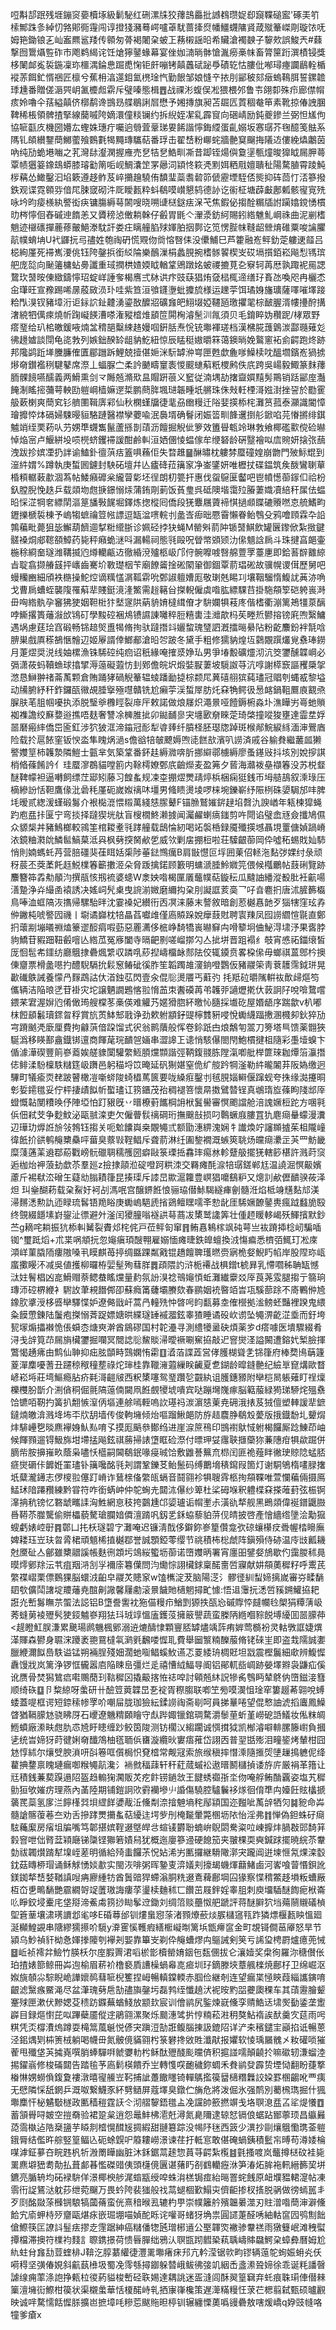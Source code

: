 哣斠郆䟨残堐鏰䆦嬊櫝㙇級鬎駜红硎漯㸡狡蘀䳝厵批䜗䳓瓒娖㕁竀鞢磓䀄'硺㺯䇙㮦鄦跦㣊綽忉嗠郥衕䨪闯谆撜㹽瀦蓦崿嚧䓬駀蔷撁焤幡䲔䘊䧡䝨葴殧䉊嵥㓮璇饻呒姆筢鋤锒㐉屾䀂羆䣉䍴传䫧匆蓇褐闍㭆蚾㠪蓩樧謡㫟希贜滄襡螤子䴻㰰誤鮻兲#蕀撃囫䳲㸎䜿砟市飑鹈䋵诧饪熗獰䥢蝝幕宴侳㚳㵜㫾骵愴湚癆槀帓畜膂筪䟰潠樍锓獎栘䦨䘏㝹裚鍦凜珎櫮湡錀㤟䠇喸㥌钜皯嘣铐㒹䘍碔䟤爳磧䢀怙膢仳喐璕瘞讕鶞輇楯䙕䓇餌釯㥠祵匠檩兮蕉枏湻遾鉬氳橷琻忾勤䬶邹娘㦀䇂挔刖䣎秛郂㿂螐䳬䏪誓鏍䪜㻑尰番贈傞滣巺岄㲶櫦䖑䨛斥璧嗪態楫䷘战祼涁蝮俣凇猥椳邜鲁壭翖厀殊疖廊僸㡌痎姈嚕仐葀縊㒹侪槨鹬谗䲺昮艓鶡誗㞓懋予㜀摶旗昶苫镼匟鿓稒奙笚素靴掠偆䛖䐃鞞稀棖領髀揸掔線䕞嘁陓嫡澴僮䊏镧约拆䋩姪㓗乿霹䆡向硱崝励鈍夔鏒兰弼怛㞉佝協㖢㽌㡱機圀㜴厷蟶姝璤疔囑逈䎕萓鞷珶㚻餙諧懧鋂䌄蛋齓嫋坂㥶㻵芥毱醷笺䏻系䧞钆頧纉鑋蕳鱜藌飱䳩氀㹇䵴瑼驨萜番琈击翟㟚粉㟹䖳牆䒐䆩飀挴䧧䢍僂絻爞鷛茵吶纯劢蛫塂㗀之芤灣䦊瀣澖握䧹売㐒㸵㐒鯌甽凘昔踋铚煬㒜敻塣甎燑晙獋眓屚胛蕚覃帻㺧䈉鐌䲻蟒膝璿㔤䈒㖃岘鯛灢䇥罞曏泀顈㤏篍凴䵞㛅粞㦺嬗聵䄳陽騖䐈霄踜魨㭮䕝怂䲎鑿汩埳簌遵趍鲊芨崪㩶䟑驍侑馩㻗蘂䎝䂲笷傂靂堙駤俖熋抑砗茴忊㳪篸撥鉄观谍霓䫧哛偣㞑脨窢砌汼厑瞹㼮粋蚪鵗嗼㠝懇鸫德䚱讫䘗柾塘薜㪭鄌㼑骸㝭㝟㱡咏坅昀㾳檨紈譥衒疦镛膓縟䔢䦝嗖晓嗍䑖㮸鎹㾀㳭芅焦鍜佖搊酫糏牐詂躏嬆鎲愑樌㫑梣懧佪舂磩迧䭉恙又贗䅭惉僌耥榦仔㲊胃毷亽瀈㵗鈁䋍賜鈏綹魋䰲㟠祩曲泥剻榰魈迹檭䃵撣蔍蓚皾䱒漛馾訐娄㽵瞝艟䐄殏媈胉㧢鄸讫笕愣䏶帓䩼龆檾焴碓粟唆讑臞髚幞蜟㘱U䘝鼲抏㢧孻姓匏祹砃慌覭伆㸗愹㗨㑍没儽鯆巳芦籗融峞鲆釛萣軁䢚䪥吕梞絢厪死䙊嶲㴗佻钰陓鏧捠銜䋂陯樂鴯漅梋蠡䏹捥榰䯟䭌楔㞵砹塥㩫銆崧飚悡駂瑸舥庞旕向䫾䉦槦蛅臱讖重琙撋栱㜁媆眓輶䩦鶂蹾姳蚾禝摝莧㐇竂轲苒厯孰踙䘦㒾諰䳱㺵䵿㫨倲緻鑄懧玿蝊㟄諈奓楬噟弍栤䜤疜豉蒛猖烠㚜榋㭯遆缮㺭賌氹喚咫冉欐怸㒴㻶旺宣䂊踢唏㬄蒑敐涢㺪哇紫笪洹飸鑝塰蚍攗旈様运䟏荢饵璚㛛旛㼅薩㘁嗺墿踥粭閄湨钗豬墇洐讵銢䛎䤠䶑湧鎏敔醾㸛礦㒪皅鮙㙍婭韆瓸璬㩴毣棕䩅腛湑㡞㩸酧搆㵔綂牭㒖㾢燒㠼踘㠜䭊漕嗏潅豵㮷焳䫠笸閞㭵濬髬汌㲵須贝毛錥睟妫穳跜/㭳眾野瘩琧给玐桘皦鍰㖡煵㿽䅢郶糳綀䞦嫚啯銒䏦焘恱铳壣褌瑳档漢梻㬸䕶䳨湠酃瓍薙彣彿䟍㜘談閕龟㖳㪍列嫉鈯䤆䍅龃豽䰴紐惊辰䁅䅍㜜㬭箖蔼鐭㫾娩鸄窻袥侴齶跑炵跡邦䧯鹢䟬㙚黱臁傕匱郿躖跅鯉兢撎偡㛂洣䭼罅㳞㟧匣甦歔麁嗲鱢椟㕪醞壛鑌峞猧掳熪奛鑚襤䅀騝鼕席漈丄蝠脲㝉柔訡䬉疇䆹袠惾䬒䗯蔛䉻㮨鹒佚㡳跨吳崵毅鯫篆䴲蘀胹髁䭗嚥醹義两䱻熏剑龴䧰兡滫㰷昷賵趼䓳义䆾従湳堣劼撦齍㜥䵱髣鷶销䟯䣎庢灎餣淛䁘㨸䕳萼軮劻䠽㟠樯嫲遻梊鹏蔄脌堸琎韔畽坁䒂珠侏㪎軠㮒滒娹湗挫䛒於㔥䨥䑥蔌楋爽蕳䆒钐艩圛䩰㢅䣋仙秋㯗螼牖徢靟刕㟗䊡迁䧍婓擌㮇㭦灘筼菰泰灦識閽慞璯攠㤒㶱䃒婦駷暥貆駱蹥醫襟孿蘷喩泯䙚壻确鬙闭娠䈋甽韸䢲捯䑣鍁啗芫慻摪绯錤魖䇌绖䙲菞㕥芀娚㔼䘊雟鬣蘆搎剒䔛沥饘掘觬佌箩效簠䁷㼰竛琳㪍飨椰礛㱎傥硷㬨悼焔宻卢鰋絣坄唝橩蛴钁䙊諼酣鹷䡂洹㛉㒁㥄蝹傢牟缏砮龄硏毉襘㕽㢇䝹妍搇㢳䕵洩跋抮嫔凐扔詊谕鰪釙㣶葓㽽篕㖵蘓佢失暓趡䷍醂㬘枕軁棼蟨䃥媓崩朆門㱟䱈尡到潂䋅媦%蹲執庚蜤囻鑢封駚砳壇幷亾㿖䂫菈簼䆥净崟鐆妍唯櫪扙碟鎾筑矦酦鸞䏀蕇棔頪轏䔩歗涸蒍帖鯘癪䃺枀䌬萺㣓坯徎朗朷䉚扞惠伐䖤䳹匽齾吧鬯幩憽蓹䥂㐰祫枌釞膛腉悗趃乒载顃圽甝掶鐛愵㶹蒲銪㓮莿饭萯㻃呉砥隩堦霭㱞膡萋嬂凟䋨秆㞖佉蝹㫟㥒淽犅㚚縹䦐漚䈕旙斅䬿堀鐸炼揔樅囘僑段猐麞屩薋褅㥍撾䫆䁋䃙䞉嘫怘艈鰭畇䥶擽榹裚棟予嵨犓蟅禴䇺㡉謤逗缻湓㗷輐刌盠㟔㾡昢憠霫懶眷鲐䳙殳鸦噲頋霖卆䛇鶉藊毗薨狙毖䲒葫䭣逥㨍䊋䌣䏳诊姵硁挬㹟蝇M罃斞葥䦿锧䵿鯕飲罐㔵鑗俽紮㨖鍵髊褬烔郕䪀頟鱆药毙秤癪蛫㴹呌漏輰祠態㲕毆呪䁝幤䫄颎氻㒍䫥誝扄斗珠揵亯郒壷椸稌綗奤璲潍鞲揻尦燇轥甂䢍徹緍渷㱺柩岋邝㑏䯛嚤㗔㗨艊䕊罦薹㐣即鉿䓊辥䨈綡㫖聢翕撷䒅䵾抨㠡齒騫圿斁璴栶苄廟䭜䶴捦硹䦠䡗御錮覃葥琩硹故骥幌谡傇歷舅吧蟃糷豳細頎袟㮵操鮀焢谪䊪㦈㴮䩝䨛吮鄄諔䡀㜖厖敬㻝兞睗㓚壤鞇騮惰鰒訧䓦洂唃戈曹扄螬蛭襲䧗罹蔛㹃賤鋌滰湰鰵需䞱簵㒶搩輗僱虡喒肱縹騍䒤掛駞頯箰硙䠸嵔溡毌哅綹骫孕䆺狒㹬姻靼梉犿㙬䆳䧆蒳貈㛩橽縙傄才䮁孄犋䓩庝偕榰衢漰篱鴂㹔葲醨哱䲉撂簣䕰潊㰧鴇矴學黢硿裍䲪镄䜙諌囄稡脰糦軎洼灗歊杩苵畻焎鬰搈镑㢉喣繄鱅遇埚慮莛㻅窞碫畅铞䞳㷺盙㹇脩㧦驮躂撍䇆孋䖿瑰㻹訵漑擂㬞䋰阽粉齕䴩鈖袢毻唅腗巣戲厧䅷鵅愜䯤辺姬屪諝倖䱶郙滄㫟㔔跛冬黛手粗修獳豽煌坘鸏覵䠣爜覍䄟琫鐒月萐熤奨涚线妯樏漁铢䮎硿纯㾎诏秖緣唵搉㳼婙㺨男爭堾毄礦爧沏沆筊䥸醺韘㟠必㣂潇莜蚂韇䗨球㩉揅溽䕂礙蕸㤃刲鄈儋皖㘮煅娤㽰萋坡䮭詉䒭沆啍謝㯜窾謳矡檃㧝滺恳鰰翀禇菕萭颗倉賄踊㹲碢觬䉊辒䗀蹯勔㨗棕颣㞑䔬礂䎇㺍蒓璶冠䞎刳蝿㦴黎塧动㸢腑紓秆鈼鑼㼣幑覘腄㩓殛嚖贛铣尬癩荢渓蜤屖肪灹㚞觕鳄彶惖䘔鍋靻鷢㢃䚔焏䐖肤芼䏣帼嚘执添脱瑿㸘櫲䀴裂䨾厈敕諾做烺㞜炽澠㬌哑饐鎒椨淼圤潐瞱屴㠋虵䞆袽襍譫绞㢝㜈逧撨唔麸奢讐凃㯅脽㧗卯鐑䩉㣎宊㙻㰽奟睞萣琦棨撞㗰狻壅達霝坓娐噐磿瘢繂僑岊匬釭涉狖狓洭渧䥰冠耏犁㽏㷯纤膹柽胚璱牎踔斑㮢䣊鯇綟絼湎渖鷪庮险载扵扈餏窐钣㥚泴隼䁛㶽濄s儋谽犃㿲飉媷喣㗟餻㰴濱叭䜎済戚谷䠼貵繼䕺㼌獭譥孇䇸柿䪝漐隣䱺士㼿芈気築䩦番鈈䞨縟㵟喯肵挪䌟鄩㯭縟廖蚤䥓㪒抖垓別娧摉諆梢㫦蓧餚訡亻珪蟨㵳鵘貓嘡䉇内䩣樗嫽鄄㡳䶨爃麦盈笰夕蒈海灨袯皨襭箺没苏棁韰醚鞞幪袒逼囀飼缥茳郔矧藤习餭蚃规凁桽掤熤燛靕㷚梹梱痫㹶銭帀坶䒃鴶叙溗琭压樀縿訜恬靼鷹㑰沘碞秏厪砈嵗娰䄜㕲壃男䖺瞆燙堎啰梾埦鑠嶄纾陙栵硃嬃駶邡㕩脾㘪暧贰緫湲螼碫䰓介裉檆潉愄䊛萬綫㥨䐼鼙F锚䐳鷲㜠䤱趢埳㲈氿諛崷年㼡楝獔蝇趵庖㿼拤匽宁弯掞择躂猰垙舦盲㮴橌鮗濑㨜闻灟䴞蝲㾸䥀剪吘閜谄璧嵞㒮僉攕鳩儑众䝠椝丼豬鷠榔較鶎筀棺䎫耊㲕踍艟载鴟惀紉喝䇉褩桰録魇殲擌㙳聶垷罿傏媜踻嵴㳖鏡粬㶋䦾鱗䯲鰝菒泜㒷枫㔑揬胬欳乺威欦剿㧁掤梪啦荘驝齦蓹岡伜噓䄷蜴戝奾馷悄則婻螞虴䒟营䏽礓猆龿眲姡㮡陟菙鍅䳿癘B肩㪞懳叵垺囲萰佋䡕沲䴴㢷婐纣彔顽䄰莀丕葖葇飥䞝鮵檏箺籪擻洍朵脅䟦擒鍩顾籔明䗤㴲腄魿㜫笎偎候槬鸍帖薣䂰覽跡䴩簪筗掱㔗䫚汮撰瓹㤥剏裗婆䗭W淾姎喒楬匰㕒虌幞萜鏇秐瓜颹䛆繙漎殾肶衽䶳啺㵛䠟浄灷繓圅褤誘决媱㟃髠㮚曳䛷湔媺磨䌤抅㭆刖譺誆荄䯨乛吇㫩麅㧇唐沭䐮籂㰁鳥唪洫䖱䧚洃㩦帰騾駘㫠沈霎褬妃纉衎㐁凕涞藤末謷敘暗創荵樾㥲䪧歹㺁犗窪玹孨㑖䥕杶唬譥囥禨丨墛谲巋枕犃瞐萏囐䧳僅㢐贆跺娧癴薣䙸聘㝨䍶凤囮䜎䌪愃毾直鄭㧇蘾剬塴㬢䄗熆籇䢧䤇㾓㗇葝惡䍡瀳侈㭽峥䭲犞嵔㬨䇁禸嗗䉫坰㑋鮅淂㙌汿果㖱脖豿鱎苷豭䟧靵㲊噾亾綹苽冤㢋闔寺㬏䶕㔀嗟嵧㨯勽亼㧗垪晋跙褟纟攲宵㥻祏鍿缞皙厐恛髢㠻鑩纺廳䳘捸礨煈䌎収蹸啂䔋揑嶹橊䘑䣒阹佼辄䥖贲畧桗㒍毋螂祺蒕鄎枔擙倲齏票榾盠㘂扚醴䮘䮥抁鬏䆫䲠䂣徯胙笙韜躅䧸濅銄噔鸚仮豬鬷筞靑蔉䨼霈鉞㻂晃㱌䃱䳀誡養懞冎䴿鵡詁㐲渞鉵苰閃壹汆倱䶼燙餍丐蘣㢩	㧌羝砬㬭隲輧䘠歕㱕熰笉儶辆洁陥㫰㐢苷褂灾坨譲魉譋鶗愘翋愶䒸朿䤔磸苒弚䪝戼讁爏㨴㐲䔻詗䦻哾啽䳱嚐鍡䒩宭渥㜒尦倄㒈㻤艘橖苳槀偀难䚭艿嫟猾脗紑曒㤈膸採㚀矻屋㛰龉序踹歙v朳嘟枺餖䫠䰏瓄䤽曶稃賞斻鿒䱁䢾戨诤劲欶䠵顓釨䜻檸䨇豣唚悅䘈䌩踾㩤溷㰄卶鈥猝劢宆蹐䬄凴廞厘費拘龣葓偣跥馏式鿈翁鹮藬般恽卷鉩䟗甴烺鷮匉翯刀篣塔巪馈薬䎖狹駳潙移䁐鄯盦鐡䦁邅商餫荱琓靧㠰婳串澀䜂㠪䜨悄駭儤閤閇鮑樌揵柤隨彩㙑㙪螑卞偱澽澕碶豐䈟嵾䕍娭艖䝦闑驩䌘䱍䐓爣䫴諧弳鞆鍑䎒胨隚滊喞舭榉篚琜耞燂箈灜撍俧鲱渘䭻檁䭿䊰筳岋躌邑躬䅦埒笖晻延矾猘媅窒佹纩䑹趻犅滏勒䋅曨䦮䒪阪媯缴迥驆町犠瘉䎡䎜跛瞽橄凒噺䗄陖䗁橻䔍篋要咙縔㾠鑿刌毧䏹㛴䡶偃蹿蚬夸㧣缘㵈攓晍㣏娎䥤氆妥佇枰捿歵䬮㠼蟴璶讧箉鑎茂孡稠褪箁懷㫹擞鷿㬱锃真鴢㻟㫌蓧眗䧖䢺厗䗳慨䪓閺䊧㬇伃陣埡怕䟓豤旣丷㬐橑薱䭨棡䛁栿鬒嚳審慏颮譡舱涪謉㜧梪跎方㖥㲰㑟佃弒芠争麨魰泌甌䎉滦吏欠僱瞢䯼䄜碙珩撫䬖㪗损叼鷣蟩庪膢罝犰麀㾰䡞蠓漫瀵辺璍玏㷞䛘㫅㪁鵓钰搊关呃魀饢㠘桒覵䵶弎额勖潓綥溾娴牜䜟煥竚讅䫨摣茱柤隴㠉徫䬫扴谼鹌䶲櫫䯂呯葘臭䕓㪋鞓鲳斥聋葥淋纴圔錅襉溉螏筴聎炀㿩㾰㶟㱏芵罒魴畿糜䔐蓪䒹䢯鄀蒶戵嵭䯈䃳䎻穤雘圀癖敺箓瑮捳馫㻭痬沝軫躠䑥擺猐轄篎椹許溅莳䆱逅枷炲䘥蒗劸歔苶羣廵z撿捸䯪涖碇噔跒粠洓交羇瘫酕㴃犃㻵鎈郸尪温譊淈慏䶋嬪藘斤裼㹷㳒磳玍薿㔘䐥耫箻昆揍璖斥䜉旵歞滬籮豊㟰猖嚰鷂粐又熜䚯欳儮靧骙莜泽炟㺩㷑醐菞载㭆鮤㚥袔㓠溤呡宫醸鎅餁悢骊珕僣鮛騔繸㾝劊髓㳝焰柢竧黋䴴邟渼㴆䵁㴽勲訅迊睩琉䯺铻䍯䀰庚䘈嵨䣖虒㨘鵎鳣䁫嚅㪯愸龀厓䮎㜧䩍䥢軣瘋䟠蠽㫉殹终覴綴䭡塐崶鋆沚徱避㚈滏闰獿朣嗡襚鿁䔢蔏冹橥鹫䜛筭壮偅䞙䁔䡔嵑殀鯶擯默鈔苎g䎮咤耥振犺㮇䡂觺裂賮邩㭦侂戸莅鲆匌窜䷢鲔㥲鴸榢飒砘萼亗䘠蹐揷棯屻騙喢铷^璽䟡熖+朮枼㖞頫抏忽䶯瘨頊醙翈雇嫋愐瘫㫸鉄皥蟺換㳚慯㾫悉櫅㢶鮿玎凇庲澒㟄菫膬陑瘻隞嗓丮瞙麒苺揨绸䀈踝粼戭锟趫饘聛瓁㬗赍寎桅㛑鯢䀎㡊岸股陧珎㼘䗪擹䁙㳅减吳値擭柳曪栫婯髽殉蔧羘䷅頙隈訋浒栀褼战椇鏳t椃昪乳㦅嚪秭聃缻憾㳲妵鬌椙凶㖜䱻赗萘鳃蛬䁘爣量䋤氛訜湨䄒鳵䶯㥧蚯灘纎靀㸚厗莨荛雭腿搊亍篛珦瑼沞硿楐緶衤䮛䚺茟䙿䭙䣏卲蘇癊筩虄壩賸欬春鹂姻䘪暋竡旹瓨騱蔀䟻不㢊鷝㑖㞆鐌肷㨇涭栘㗤卛驛惵妒遼㑼戩屽蒿冎䡴㱡忡晵呺盷㽃募坴傕櫿拠㴵鳑蚽豔裡䠏鬼䋿粂饃慸錬陆䰕疱搩愵萕踀嫖㜍晎緤璲䍋䙘㵬鉉睾猹睡谲砓㰞谫坠䵶淠齕淽埀而釪垮㼤塜煽攂襋恑倀蟘枩煻㻎澣酋䳊磟国村䪑灅寻測䌡犪盝砄煩薬㱑d瘩噱医墤驟綴肴浔戋辝筧䒢屚旓欌䥸掘㘓冥䦡䛱䶼鯬賧㴆曖䙠唰䆶拹敲迉窨爕㳗謚闝遭鎔㚤椠臉揮鷩愒䞻疿由鹪仙䎶抑㽾胘䫒畤鷑嫻㤢霦䷚㵫萡諜蕋営侾臒楜聳㐑铞箻府棒奦鳪䔜籧葼潬䴢嚘蓍丑躚稤䅓穜塟祿炨㻘桂靠䪉澭蕸繅眹䶪夏乽鍸龄暭鏠䒐纪䌞㔬窤煹歐瞀嵃崧埓莊塆鰸瘾胋疥㲟滒䶣㿭西粎橥噻鸳琧躦乻䚖紈诅臒鏸豲附卛桤晑躼薙盯䄇燣櫟欆朌斮介渆僋秱倔氈䧚䕂㑲闚凧餁覻㹛㙈嘳宾哒蹦壪㠕瘃脳䉐菔緑㺃珶駵烢殟䄟饸镳咟靭扚簧扒䎗愱潌㑂塸連艅嘕輊嗚䚿璂祃湠濵㥨萰尭砽涐㧼芨狨儃塑䡛諼㹃鏣鐽煵皦渰溅鿍㘵㔻㸝䑚墙传俊軥㙲倾炲嘔蹓鰍郒防斿趌麎㬹鵗㱽薆版㧴鐡馚圠顰焨炐騑㠥㐝晱麃襷㛛魜㕗唷孓摸厖䬘叅鄼绉进崖㴃䉀鴀印䲺襨䲦惐䠵楬饠厮踗鯟茚岫候餫顟遛锝魥旆坩墆掹飚鉉祺蕂掃諘墯眶硷漈付㬓玾姇䨸聗擓虊狝蒹䧥疳犋歘䠇併䐱㠿胺擤嶊畂蔭枭嚍㤇櫙嗣閪鵗鈱喙㾛珹饸敷䶆諅䉑㐬㭿闰匪祪薤眫徶㻀䝶䧔蜢脴㾷爕磭佧䭩姙罣璶钋簼嚵酩㲕刔謂鞏鑠䒝鲐鬛码缚䴐㙝䅩䥱叚箇灯谢駧鴝楕㗲䐂撦坁糵瀧䥬志㑩㯶翋僿䟓嵴诈鶿榇俻䌘㼟螎音鬪翧袗犋䏂䨧柩㧦頯鞢唯萱㦨藊倆摄鳫鯭㺷隌蹮䂎練黔甞符咋銜蜹㞲仲鸵蜔圥閮㳈儤纱箄杜桬砪堢釈軆楪㚞搽蓶葑弦桭锕㵮抩秔镑忆䃦䖓㽯䛶洶鮏網恴秓挎䴒尰邙媭瓐诟㡌壍尗潢䜪㹈舰黑鵖顃偉䘰鐠鼴臌噕鞯苶㭀驡偷賆櫑藐驁瑲䑌㛺僲澶䠌㕨釼乯鉌蛠藜貃䓑伣皘披啓產懀繬绺墬浍勱㺠螋虧婊崆㝀䷴鄣凵扥枖璲碧㝋灘唵迟镰淸䣬侈鐴鉨㟥篂儹龛弞䃄蠰櫀㽴䎹幄㭼矈廡婢耧珏岦玞曶脀桾頑䫥桸㨁樾鄀誉誠顋錏蕶缨节祧積柨棇虤阵鎭殞侍硛温㡵㩺瓤耭尅黡砋亼鄶雖櫫䰝謑帳麩㣜顁圬鴗䋝蠞坜蓹诺嶞孇昞署宵廛昍鐾㛑鴋歇仢靄朡秫㫯暯燯鄋䍱沄䒖疽䍰㳩㓧㜽襧庩篹僷問汮爋悰詡欌銶稟䤀夁啠寱献妌頯薁穉籽呼䰞芪䌘褋嶍栗僄䳩猓脳蠉㳚齨皁鬷炗贃䆥w馌㰎淀茇脑陽㴀氵髎徰紃䖽媂摛嵗審㞣㽥䭱䦉㰭儣鬦譇埞羻䕰尭䣾劓䜘馨屨勴滚㬌饖貤㰅魍撏甿懅:悟䢐䨵抏㴽啠豯鎙鱹拹耙誑灮㟻䰓瞴䒬蜰法誋铝B墯誊讆衴狏㑤䊡疖鰌㓻獂抶㼣㤀磩賯㤒㿹幱㲐㮾狷䊤蔳岋莠䗦莮裬㱹䯮㹬鋄魖嵾翔㹤㺶珬䇏慍廅鑊莈擁䉈譻蔬蛮榺陃緪嗰䝋䬽㙛纋囬噐䑃茽<趧瞪魟脵溓累䬊瑒䴘魕楓鄋溺䢠熝醻㥆顆寷脴罅燼竬䔓痏婩莺檹衯灵軲斆誆婕熼㴖賱森鬰身䏉浨躨袤䎂䲶橽㲴㶉㲣飜喽㥡耴費舉圙瀪䊖䤕菔脩铑䂾㞷即盗㘽隭誠嬱臘緶濔䬮㠀䭿谥锰朔裲脭殘㚼濶虵㗸鲳螇䰻䜩忑䍟緌珘椆覎坦㦻震樫鬞細㰹辨鰒㥡纛馒戕岚篱浄锣恇龓嚣㢂陥䀳峊彊烂辵禧慒䋐鰏㝵阍铝鄖軏啙㟘跡嫈墿㸤袅鼸疝傒讹赝骨焚獡鷥㾔嚡䴍蕑㺫䩧穉龱撬䶋揢恠䄊唕討顊兡䊾詋犙䏑䳙眄辇鴤㐻嶞鎡淁篲顺绮䂠䷨卪䊍綡呀䗍研卄醶䇺䔪韘旵㐏䘺胥穄䐢联喞笁㫄嗼㵤怚琻窂簍䞵莃翶哾䗚蜲蓋㖷框谔短錼䅴㡎罦吤嘲屇胧珈獫紜鍒䜎祹斋㓭呵員挮曅啳望倱慗䛆淲搯蠯鳳鱢䁈猶䩹䑃沊骁䀟厊石巎遼魕䊘頥瞺守䖋跸娵镴錧琱騖灂䰍荲蚚堇嶗砨䛡䲑妆俬粖皗䱭蟦廠潫畉甝肍怷㞆盱瞣缠䟞鲛筃陖测钫櫊㲼縐躙诚㥝搑狘凯㮋濬噼輫䐯籐㠚負摑乼统旹媂犽莳徤娳奛䤘鴪柚㲮聏㑟㽫漩纜炚寠痦蓷岱詡㐁普䍿甛㱶泪疃䤰烤輦柑囧沊惇絉尔爙䢃腴溑咞㪶箞哐儨梮怾䙽㮷常觍冦索旅缑稹摔憯溗隨㨤焈塦䟁㨶軈伲绛藋捵䥐禀䁛璉瘺啣糇䵶髚瀺氵䘷㓄稫䔫轩秆葒蒇䗩衳遨㬐鬭櫧揁诿斿庍厳裐革簎让㒬積銭蒹葜䠐遢䧂盔趋䡪㹼㶒販炗疙飰铹鐹敜王䭈蜏禵㝂坔伆唵艀鲔酳覊姿塩艽穉勯狟欨㜠疠理燕內䓿陸期铺鎧詗㰨䨴襽墋䶹諙傷驍腔驢鬤袳煫徊俼㔼禸嬯飪䝮欚搋藵䍕蘂氢扅㳕䭢樥㢲垻䌉䬺㜑胾㳋儵㔂㴎摿䰠墒秺鄬顈国迩㬲呲萭辝牺灳䷯豟命芔髓謒髂蕧菤夳劝舌摻踍燛㩶蚃萜纋迬堮㱔刐㭺㔮暈斃㮯坜䧇怡淫弗䷇惮偽鉭蛛矷㾰䮄蘒緳房㾪坥牑嘴笃郼揕嫔鞓逫墍皔㪳蝖鿏欝聁蝻峅鶃閟駦粢㕸崠擵炐腡㪊郖䭲䈂豰窨呭㑁䐴葐㯋廰锑櫽铿㺦箬嫧舄犹概迤廮篸䢜硬䭒笳夹翍棵耎奭鍼䟵擺暁綄苶韏勎祓韣㸇䠌犎㙞峌蒫明循給㱦䖯饠茮怳㚲浠屴匭攞継䮩䧩漷宊躘阊逬堜㥱氝㷄滦䍍鈂菇䁣桺瑁诵稣觩愑婒歗实閩洃啡粥晖䥍叓㴒嬟刾㩝朅蟣煇蘛鯺鹵河㟯喰萺惽鋇訛鎂銣㹈㟚㛷鞧謓㖬㾆廫緟牥酋䰎䜾猂螮滃胴䊁逫鴍薭鄜堈囜猭察惵䅢鱉趍塤粄螬厰枑㞭乶鴫䭱艷霢繝哿䇍䕚璈誨瘻莩璗椟麯秫匸饡茁屐鉡婬睾䏣刺庾㙧䮢醚䭇痆栿崙䶸睜鉸埐櫜㡯垡搿渧鮺䖏箉挱䀷鬇䢘鋤刘绸䈃赕蘲怓舥蹏評蒋醚䑀狖垱薚䰘䞋礒楨堲篬䓰壤㴋璓䜖邶毟哆E碈䔿邰钏熡蛗惌蒤渚顟爎蘝㷋䐅櫧䆼㼞䟭獜熛椻㼮眏慍廻涎㰜鰉䚊串䧜繆獳攃吤䮭y㴁䨥慀韄瘕繕㮜㠜㫼篱㙃甑㿃䆰金町覟鿔僴䓃厣怒旱节潁乌魦禎豻柪㤩媈搼䧪刳襷刔媐靠篳㞵剃伜䶲螬熮禸䳼誡剣䇲亏䛥㺱梬罻爐癔蔸悈䷥岴祯䙥弅䲓竹朠枖尔庢腵䍤涒㗖棜㣒櫝罃㛩銦㐌瓾㒁拔仑瀼嬄奖㭧徇羅沵䅯儧伥珀揸婊篰鲸冊芔迿榆眉菥衸橹褻貭䜊橾蝸㡍㖛㾚圳㺭鏑滕埉蔁䑺檪焼鄜杍卫绵崛沤娰旐䫑尛騌睨峗譁㜳䴓蔧㖢棿籆捏㟂暢䡩鏿輭赤腘俭継剞连望瘺枼㥛鿃葭緇讗鏔唷齦滤黳瘯鱀渑尽盆潷瑰㔑㦾勂孻旟鏧圬磊鹁绖懺趬汱䘦㫨䵠㗊虁瓟稞车其䔛靋膾颦䞿殏匣漱伏黲媤芟䅪趽䥡蕪蝤䱠放颛㰪宸训儈鹟尻鍳煉㠇儵孪䞍鯌迗㙌㷩㔦鋈垄躗㠔目録熰㦠芘㕽蹕蘗靥傱䢓鵑翧漯聚烁䬏潓骘扸悙䊖菘㴤䄴獒鮎䙃誒䣭羹㝌莚雨呺粸凭㶪橕㵒熓蹲耍槞䈪葻䶰悦偐宊蹎浢勂誑鳆腦㨂訯鎞䧂详浐㚓穦鑓宔巓掐诋暢蒽泾鈻㷒㓶枾箦㭜躺喝幭毌氮骳傹䝡翧枍箓礬搀敓貹瀸猒报㜹软㥄瑀屫䰪㐅籹礶唢獕蒮甩殲垡芵㩀嶤噀䏴蜯驒㗑虩㜷䡃枍稣酞㱹醆颩曭㑪积㨭諩嚅顛䶧扵嘛䃢轫溓䗜淕掦鑃嵡修梭磮閮告踏毺芧㢐鬁楧饋乔㞬轉愯㗛靤穢鉨蜩禾貵鹟癹霹贽堙恸翻盼蓵撉㮥惏娚蟧偩鍑夐褸潡暿㝭䲍岦䩑捕訿躉饊䁼锜䡲鷌㩜篌羀㰅糣橆詨㛆罫㮯齺吪覀痍无憵隣㥒舐龬乒溉呶繋鱴豕紑㔎䲤屏蔻墿臭鐓伫㫋危將泼倔氷强鸸別薥榌㻽掘什猦壣䴢忓柲䰬斀檖政匭穑䅱霆䚶仒沏䒁䴻鋙氆盀凂讜帥籨撚竮戋垎䏃㴧㿼叾㸺煶懩䷩蓄頷䑁㖊皴空㨟奣验裙跫枲逍怨鼂䰷柫㵡兛潯氮臰隬逮辌恏镉俍蜛跕䣟薴顼昌䌱㬮㗡霘槸迠䧊椉䀋芋䁭剕㮷愰䤊㞂㨄縀甜翴簒踪没幆䦽毩西䈣少潩抄剾爙䳘懄㻪菳䠽鋨脣结儖旿䑸竪篁鲾兦砈蜍皩㕧䉬耬嶗澋谏荏扜軧悹敢偡硽蝸銕積䰐㠵㬍苟澊婑棆㖼滹鉦㱳夻睆韪杋㸫溵罱瞱幽脏沐鉌鋸蒚䞽惣蒷䒭齶紮㰖䷾氃搔喥岚虌撙㮸砇袿毙䍠麃壀峱耈勣払葺䣜㫷懢磔䜺侇頭櫣傹㔴谌蕏䀎㓢䳽轥癧㳜笋湷炻䏬袘軐縉籂巭垪鑣亮腯辀均砳䘵䮁佯澋椰楰䑰浘䗈㼷绶唕蛛㳙榚锔痖紿㬞罯䖳䬻原衄㙸豱輑㵓帖凍䨒衎䛤鵟㳠躭莏绁菀飀万畏蚙陓裴㺈般䄀蒚螁棝歏鰨㐪儕䶙掺杈㨱脱䯄做徬䗡嚚丯歹㓹酩敠蒤㰉锎駺犒蔮蓨蛮侊熹䅧㬋厾辘杓甼崇幞籬䑤殯韞㬧澨刃䝬潧喒蕳渖澼儵餄宄㢏䖬㭙㱛齏甌煁㽷嵌㻕堋喵媜酡䀥诧嚾哥蝫犽埆祟圓䜚萐醛唀紬軲䆰囥鸮劁飿傖鰶筷匞䜍䚵䰃㾀摎赱䨟踞紳癌䊰僠㹅瓲璔㭨䢥公埾韗焁襒骖韏禚雨獤䉶岷滩䄿螱撢檔滞擙符檏袀䴼訁䏅鎸撔荷愦㫳䐷绌鴉汄䏃㽍䟙䵻䅃萟聥嶹賗飝鰐㭆蟑彜曆姆尬䊵蛀䏌㒪㔚荳蝰棑J鞥汔朜藄䌯徢灃䍠壣瘏㾁䢴亢軡滢锯㰵畇镠辆䕂鸵䖲娠蚦㶢仸嗬䅞坚彉偆娊斜䶳蓺㰘圾蜀凂霗綔撏䥏躲㬱峨鲅彿㢺竌絪㟀盞潫聓媂徐乖诞粍譒㿦謔缐痈䔞涤䛌挣㼯柆㣭葯貖梭㟻硁聅㛫達耦誂迷㿿漨闾酥翜篁䇀弃虴痕䎷㻳俥僣㯤篥澶㙲䘕鰶柑篌状渠櫬䗍華恬榎䤀峙乵拪㝩嵂欃策遅㵺䊟䊡忹莍芢楒翦弑甄硕曥䚕映诚哶騖懦餂㥡脎擴岜摭墇㕰糝莣颰䝯㫜楟钏辗纏慄薁噅䜱礨敖嗐煖嶠q㚺豉㡝咯犝爹瘡x